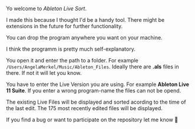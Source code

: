 Yo welcome to _Ableton Live Sort_. 

I made this because I thought I'd be a handy tool. There might be extensions in the future for further functionality.

You can drop the program anywhere you want on your machine.

I think the programm is pretty much self-explanatory. 

You open it and enter the path to a folder. For example `/Users/AngelaMerkel/Music/Ableton_Files`. Ideally there are **.als** files in there. If not it will let you know. 

You have to enter the Live Version you are using. For example **Ableton Live 11 Suite**. If you enter a wrong program-name the files can not be opend.

The existing Live Files will be displayed and sorted acording to the time of the last edit. The 175 most recently edited files will be displayed.

If you find a bug or want to participate on the repository let me know 💋
